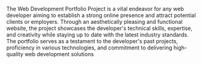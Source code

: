 The Web Development Portfolio Project is a vital endeavor for any web developer aiming to establish a strong online presence and attract potential clients or employers. Through an aesthetically pleasing and functional website, the project showcases the developer's technical skills, expertise, and creativity while staying up to date with the latest industry standards. The portfolio serves as a testament to the developer's past projects, proficiency in various technologies, and commitment to delivering high-quality web development solutions
